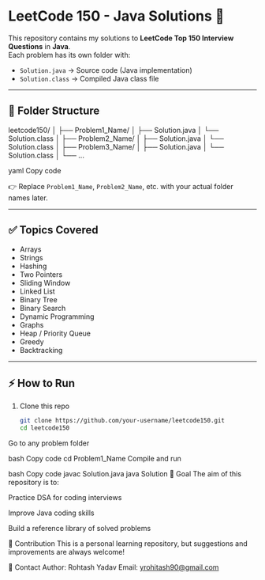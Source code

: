 # LeetCode 150 - Java Solutions 🚀

This repository contains my solutions to **LeetCode Top 150 Interview Questions** in **Java**.  
Each problem has its own folder with:
- `Solution.java` → Source code (Java implementation)
- `Solution.class` → Compiled Java class file

---

## 📂 Folder Structure
leetcode150/
│
├── Problem1_Name/
│ ├── Solution.java
│ └── Solution.class
│
├── Problem2_Name/
│ ├── Solution.java
│ └── Solution.class
│
├── Problem3_Name/
│ ├── Solution.java
│ └── Solution.class
│
└── ...

yaml
Copy code

👉 Replace `Problem1_Name`, `Problem2_Name`, etc. with your actual folder names later.

---

## ✅ Topics Covered
- Arrays
- Strings
- Hashing
- Two Pointers
- Sliding Window
- Linked List
- Binary Tree
- Binary Search
- Dynamic Programming
- Graphs
- Heap / Priority Queue
- Greedy
- Backtracking

---

## ⚡ How to Run
1. Clone this repo  
   ```bash
   git clone https://github.com/your-username/leetcode150.git
   cd leetcode150
Go to any problem folder

bash
Copy code
cd Problem1_Name
Compile and run

bash
Copy code
javac Solution.java
java Solution
🎯 Goal
The aim of this repository is to:

Practice DSA for coding interviews

Improve Java coding skills

Build a reference library of solved problems

🤝 Contribution
This is a personal learning repository, but suggestions and improvements are always welcome!

📧 Contact
Author: Rohtash Yadav
Email: yrohitash90@gmail.com
